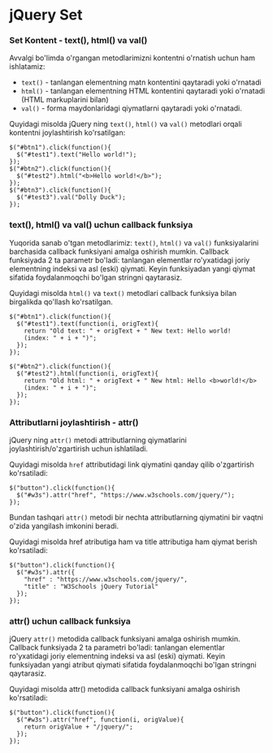 # jQuery Set

### Set Kontent - text(), html() va val() <a href="#kontentni-joylashtirish-text-html-va-val" id="kontentni-joylashtirish-text-html-va-val"></a>

Avvalgi bo'limda o'rgangan metodlarimizni kontentni o'rnatish uchun ham ishlatamiz:

* `text()` - tanlangan elementning matn kontentini qaytaradi yoki o'rnatadi
* `html()` - tanlangan elementning HTML kontentini qaytaradi yoki o'rnatadi (HTML markuplarini bilan)
* `val()` - forma maydonlaridagi qiymatlarni qaytaradi yoki o'rnatadi.

Quyidagi misolda jQuery ning `text()`, `html()` va `val()` metodlari orqali kontentni joylashtirish ko'rsatilgan:

```
$("#btn1").click(function(){
  $("#test1").text("Hello world!");
});
$("#btn2").click(function(){
  $("#test2").html("<b>Hello world!</b>");
});
$("#btn3").click(function(){
  $("#test3").val("Dolly Duck");
});
```

### text(), html() va val() uchun callback funksiya <a href="#text-html-va-val-uchun-callback-funksiya" id="text-html-va-val-uchun-callback-funksiya"></a>

Yuqorida sanab o'tgan metodlarimiz: `text()`, `html()` va `val()` funksiyalarini barchasida callback funksiyani amalga oshirish mumkin. Callback funksiyada 2 ta parametr bo'ladi: tanlangan elementlar ro'yxatidagi joriy elementning indeksi va asl (eski) qiymati. Keyin funksiyadan yangi qiymat sifatida foydalanmoqchi bo'lgan stringni  qaytarasiz.

Quyidagi misolda `html()` va `text()` metodlari callback funksiya bilan birgalikda qo'llash ko'rsatilgan.

```
$("#btn1").click(function(){
  $("#test1").text(function(i, origText){
    return "Old text: " + origText + " New text: Hello world!
    (index: " + i + ")";
  });
});

$("#btn2").click(function(){
  $("#test2").html(function(i, origText){
    return "Old html: " + origText + " New html: Hello <b>world!</b>
    (index: " + i + ")";
  });
});
```

### Attributlarni joylashtirish - attr() <a href="#attributlarni-joylashtirish-attr" id="attributlarni-joylashtirish-attr"></a>

jQuery ning `attr()` metodi attributlarning qiymatlarini joylashtirish/o'zgartirish uchun ishlatiladi.

Quyidagi misolda `href` attributidagi link qiymatini qanday qilib o'zgartirish ko'rsatiladi:

```
$("button").click(function(){
  $("#w3s").attr("href", "https://www.w3schools.com/jquery/");
});
```

Bundan tashqari `attr()` metodi bir nechta attributlarning qiymatini bir vaqtni o'zida yangilash imkonini beradi.

Quyidagi misolda href atributiga ham va title attributiga ham qiymat berish ko'rsatiladi:

```
$("button").click(function(){
  $("#w3s").attr({
    "href" : "https://www.w3schools.com/jquery/",
    "title" : "W3Schools jQuery Tutorial"
  });
});
```

### attr() uchun callback funksiya <a href="#attr-uchun-callback-funksiya" id="attr-uchun-callback-funksiya"></a>

jQuery `attr()` metodida callback funksiyani amalga oshirish mumkin. Callback funksiyada 2 ta parametri bo'ladi: tanlangan elementlar ro'yxatidagi joriy elementning indeksi va asl (eski) qiymati. Keyin funksiyadan yangi atribut qiymati sifatida foydalanmoqchi bo'lgan stringni qaytarasiz.

Quyidagi misolda attr() metodida callback funksiyani amalga oshirish ko'rsatiladi:

```
$("button").click(function(){
  $("#w3s").attr("href", function(i, origValue){
    return origValue + "/jquery/";
  });
});
```
